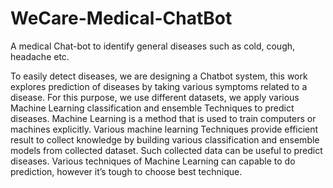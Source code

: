 # WeCare-Medical-ChatBot

A medical Chat-bot to identify general diseases such as cold, cough, headache etc.
   
   To easily detect diseases, we are designing a Chatbot system, this work explores prediction of diseases by taking various symptoms related to a disease. For this purpose, we use different datasets, we apply various Machine Learning classification and ensemble Techniques to predict diseases. Machine Learning is a method that is used to train computers or machines explicitly. Various machine learning Techniques provide efficient result to collect knowledge by building various classification and ensemble models from collected dataset. Such collected data can be useful to predict diseases. Various techniques of Machine Learning can capable to do prediction, however it’s tough to choose best technique.  
